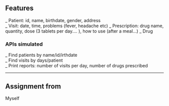 ## Features

_ Patient: id, name, birthdate, gender, address <br>
_ Visit: date, time, problems (fever, headache etc)
_ Prescription: drug name, quantity, dose (3 tablets per day.... ), how to use (after a meal...)
_ Drug 

### APIs simulated

_ Find patients by name/id/irthdate <br>
_ Find visits by days/patient <br>
_ Print reports: number of visits per day, number of drugs prescribed
_________________________________________________________________________________________________________________________________________
## Assignment from
Myself
